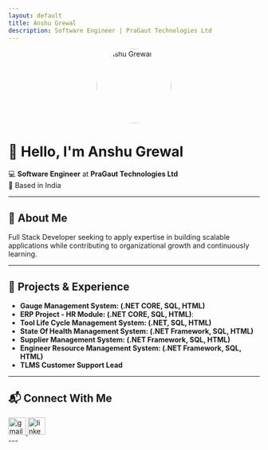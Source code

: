 ```yaml
---
layout: default
title: Anshu Grewal
description: Software Engineer | PraGaut Technologies Ltd
---
```


<img src="https://github.com/anshugrewal/anshugrewal.github.io/blob/main/profile.jpg" alt="Anshu Grewal" width="150" style="border-radius: 50%; display: block; margin: auto;">

# 👋 Hello, I'm Anshu Grewal
💻 **Software Engineer** at **PraGaut Technologies Ltd**  
📍 Based in India  

---

## 🔹 About Me  
Full Stack Developer seeking to apply expertise in building scalable applications while contributing to organizational growth and 
continuously learning.  

---

## 🚀 Projects & Experience  
- **Gauge Management System: (.NET CORE, SQL, HTML)**
- **ERP Project - HR Module: (.NET CORE, SQL, HTML)**: 
- **Tool Life Cycle Management System: (.NET, SQL, HTML)** 
- **State Of Health Management System: (.NET Framework, SQL, HTML)** 
- **Supplier Management System: (.NET Framework, SQL, HTML)** 
- **Engineer Resource Management System: (.NET Framework, SQL, HTML)** 
- **TLMS Customer Support Lead** 

---

## 📬 Connect With Me  

<div align="left">
  <a href="gmailto:anshu.anshu.2499@gmail.com" target="_blank">
    <img src="https://img.shields.io/static/v1?message=Gmail&logo=gmail&label=&color=D14836&logoColor=white&labelColor=&style=for-the-badge" height="35" alt="gmail logo"  />
  </a>
  <a href="https://www.linkedin.com/in/anshu-grewal/" target="_blank">
    <img src="https://img.shields.io/static/v1?message=LinkedIn&logo=linkedin&label=&color=0077B5&logoColor=white&labelColor=&style=for-the-badge" height="35" alt="linkedin logo"  />
  </a>
</div>
---
